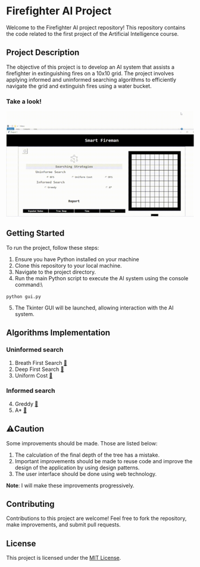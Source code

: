 # Firefighter AI Project

Welcome to the Firefighter AI project repository! This repository contains the code related to the first project of the Artificial Intelligence course.

## Project Description

The objective of this project is to develop an AI system that assists a firefighter in extinguishing fires on a 10x10 grid. The project involves applying informed and uninformed searching algorithms to efficiently navigate the grid and extinguish fires using a water bucket.

### Take a look!

![image](proyecto/images/sample_video.gif)

## Getting Started

To run the project, follow these steps:

1. Ensure you have Python installed on your machine
2. Clone this repository to your local machine.
3. Navigate to the project directory.
4. Run the main Python script to execute the AI system using the console command:\

`python gui.py `

5. The Tkinter GUI will be launched, allowing interaction with the AI system.

## Algorithms Implementation

### Uninformed search

1. Breath First Search [📄](proyecto/bfs.py)
2. Deep First Search [📄](proyecto/dfs.py)
3. Uniform Cost [📄](proyecto/ucs.py)

### Informed search

4. Greddy [📄](proyecto/greedysearch.py)
5. A\* [📄](proyecto/astartsearch.py)

## ⚠️Caution

Some improvements should be made. Those are listed below:

1. The calculation of the final depth of the tree has a mistake.
2. Important improvements should be made to reuse code and improve the design of the application by using design patterns.
3. The user interface should be done using web technology.

**Note**: I will make these improvements progressively.

## Contributing

Contributions to this project are welcome! Feel free to fork the repository, make improvements, and submit pull requests.

## License

This project is licensed under the [MIT License](LICENSE).
